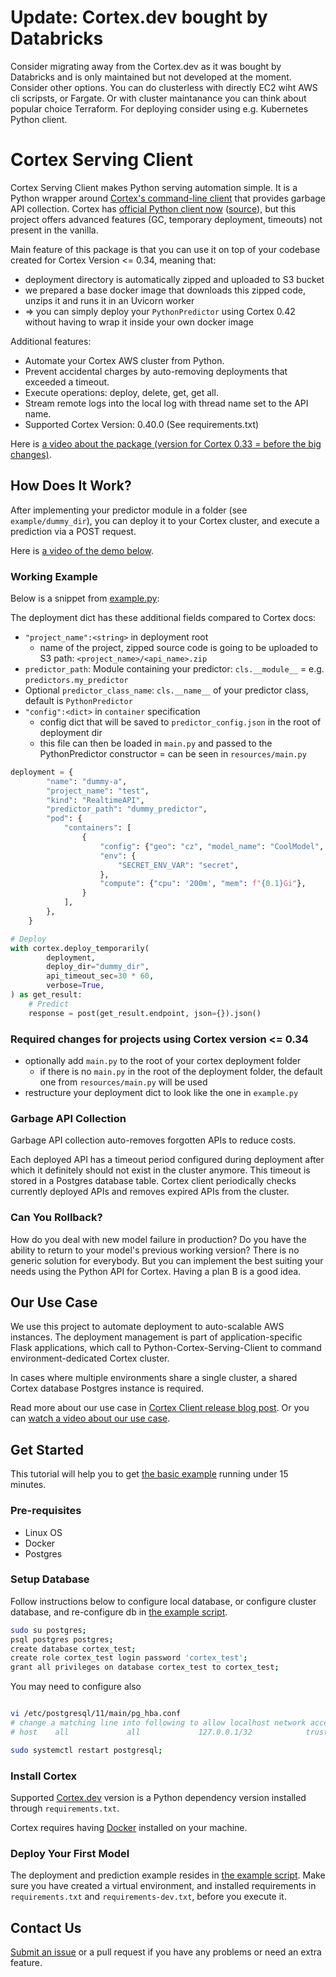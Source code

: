 # Update: Cortex.dev bought by Databricks

Consider migrating away from the Cortex.dev as it was bought by Databricks and is only maintained but not developed at the moment. Consider other options. You can do clusterless with directly EC2 wiht AWS cli scripsts, or Fargate. Or with cluster maintanance you can think about popular choice Terraform. For deploying consider using e.g. Kubernetes Python client.


# Cortex Serving Client

Cortex Serving Client makes Python serving automation simple.
It is a Python wrapper around [Cortex's command-line client](https://cortex.dev) that provides garbage API collection.
Cortex has [official Python client now](https://pypi.org/project/cortex/) ([source](https://github.com/cortexlabs/cortex/blob/e22985f8516fe8db930aaecd05269da99d5e7a93/pkg/cortex/client/cortex/client.py)), but this project offers advanced features (GC, temporary deployment, timeouts) not present in the vanilla.

Main feature of this package is that you can use it on top of your codebase created for Cortex Version <= 0.34, meaning that:
 - deployment directory is automatically zipped and uploaded to S3 bucket
 - we prepared a base docker image that downloads this zipped code, unzips it and runs it in an Uvicorn worker
 - => you can simply deploy your `PythonPredictor` using Cortex 0.42 without having to wrap it inside your own docker image 

Additional features:
 - Automate your Cortex AWS cluster from Python.
 - Prevent accidental charges by auto-removing deployments that exceeded a timeout.
 - Execute operations: deploy, delete, get, get all.
 - Stream remote logs into the local log with thread name set to the API name.
 - Supported Cortex Version: 0.40.0 (See requirements.txt)

Here is [a video about the package (version for Cortex 0.33 = before the big changes)](https://youtu.be/aU95dBAspr0?t=510).

## How Does It Work?

After implementing your predictor module in a folder (see `example/dummy_dir`),
you can deploy it to your Cortex cluster,
and execute a prediction via a POST request.

Here is [a video of the demo below](https://youtu.be/aU95dBAspr0?t=1261).

### Working Example
Below is a snippet from [example.py](/example/example.py):

The deployment dict has these additional fields compared to Cortex docs:
 - `"project_name":<string>` in deployment root
   - name of the project, zipped source code is going to be uploaded to S3 path: `<project_name>/<api_name>.zip`
 - `predictor_path`: Module containing your predictor: `cls.__module__` = e.g. `predictors.my_predictor`
 - Optional `predictor_class_name`: `cls.__name__` of your predictor class, default is `PythonPredictor`
 - `"config":<dict>` in `container` specification
   - config dict that will be saved to `predictor_config.json` in the root of deployment dir
   - this file can then be loaded in `main.py` and passed to the PythonPredictor constructor = can be seen in `resources/main.py`


```python
deployment = {
        "name": "dummy-a",
        "project_name": "test",
        "kind": "RealtimeAPI",
        "predictor_path": "dummy_predictor",
        "pod": {
            "containers": [
                {
                    "config": {"geo": "cz", "model_name": "CoolModel", "version": "000000-000000"},
                    "env": {
                        "SECRET_ENV_VAR": "secret",
                    },
                    "compute": {"cpu": '200m', "mem": f"{0.1}Gi"},
                }
            ],
        },
    }

# Deploy
with cortex.deploy_temporarily(
        deployment,
        deploy_dir="dummy_dir",
        api_timeout_sec=30 * 60,
        verbose=True,
) as get_result:
    # Predict
    response = post(get_result.endpoint, json={}).json()
```

### Required changes for projects using Cortex version <= 0.34
 - optionally add `main.py` to the root of your cortex deployment folder
   - if there is no `main.py` in the root of the deployment folder, the default one from `resources/main.py` will be used
 - restructure your deployment dict to look like the one in `example.py`

### Garbage API Collection
Garbage API collection auto-removes forgotten APIs to reduce costs.

Each deployed API has a timeout period configured during deployment after which it definitely should not exist in the cluster anymore.
This timeout is stored in a Postgres database table.
Cortex client periodically checks currently deployed APIs and removes expired APIs from the cluster.

### Can You Rollback?
How do you deal with new model failure in production?
Do you have the ability to return to your model's previous working version?
There is no generic solution for everybody.
But you can implement the best suiting your needs using the Python API for Cortex.
Having a plan B is a good idea.

## Our Use Case
We use this project to automate deployment to auto-scalable AWS instances.
The deployment management is part of application-specific Flask applications,
which call to Python-Cortex-Serving-Client to command environment-dedicated Cortex cluster.

In cases where multiple environments share a single cluster, a shared Cortex database Postgres instance is required.

Read more about our use case in [Cortex Client release blog post](https://medium.com/@aiteamglami/serve-your-ml-models-in-aws-using-python-9908a4127a13).
Or you can [watch a video about our use case](https://youtu.be/aU95dBAspr0?t=1164).

## Get Started
This tutorial will help you to get [the basic example](/example/example.py) running under 15 minutes.

### Pre-requisites
- Linux OS
- Docker
- Postgres


### Setup Database
Follow instructions below to configure local database,
or configure cluster database,
and re-configure db in [the example script](/example/example.py).

```bash
sudo su postgres;
psql postgres postgres;
create database cortex_test;
create role cortex_test login password 'cortex_test';
grant all privileges on database cortex_test to cortex_test;
```

You may need to configure also
```bash

vi /etc/postgresql/11/main/pg_hba.conf
# change a matching line into following to allow localhost network access
# host    all             all             127.0.0.1/32            trust

sudo systemctl restart postgresql;
```

### Install Cortex
Supported [Cortex.dev](https://cortex.dev) version is a Python dependency version installed through `requirements.txt`.

Cortex requires having [Docker](https://docs.docker.com/get-docker/) installed on your machine.

### Deploy Your First Model

The deployment and prediction example resides in [the example script](/example/example.py).
Make sure you have created a virtual environment, and installed requirements in `requirements.txt` and `requirements-dev.txt`,
before you execute it.

## Contact Us
[Submit an issue](https://github.com/glami/cortex-serving-client/issues) or a pull request if you have any problems or need an extra feature.
